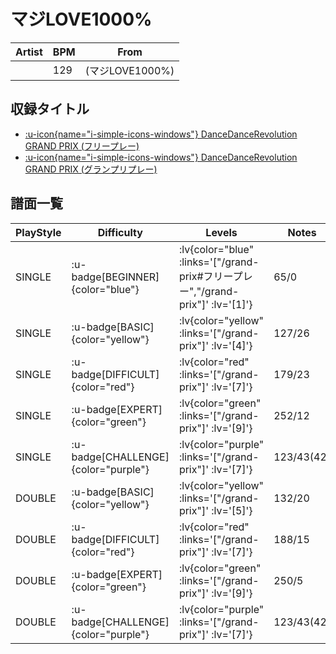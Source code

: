 # マジLOVE1000%

|Artist|BPM|From|
|------|---|----|
||129|(マジLOVE1000%)|

## 収録タイトル

- [ :u-icon{name="i-simple-icons-windows"} DanceDanceRevolution GRAND PRIX (フリープレー)](/grand-prix#フリープレー)
- [ :u-icon{name="i-simple-icons-windows"} DanceDanceRevolution GRAND PRIX (グランプリプレー)](/grand-prix)

## 譜面一覧

|PlayStyle|Difficulty|Levels|Notes|Movie|
|---------|----------|------|-----|-----|
|SINGLE| :u-badge[BEGINNER]{color="blue"} | :lv{color="blue" :links='["/grand-prix#フリープレー","/grand-prix"]' :lv='[1]'} |65/0||
|SINGLE| :u-badge[BASIC]{color="yellow"} | :lv{color="yellow" :links='["/grand-prix"]' :lv='[4]'} |127/26||
|SINGLE| :u-badge[DIFFICULT]{color="red"} | :lv{color="red" :links='["/grand-prix"]' :lv='[7]'} |179/23||
|SINGLE| :u-badge[EXPERT]{color="green"} | :lv{color="green" :links='["/grand-prix"]' :lv='[9]'} |252/12||
|SINGLE| :u-badge[CHALLENGE]{color="purple"} | :lv{color="purple" :links='["/grand-prix"]' :lv='[7]'} |123/43(42)||
|DOUBLE| :u-badge[BASIC]{color="yellow"} | :lv{color="yellow" :links='["/grand-prix"]' :lv='[5]'} |132/20||
|DOUBLE| :u-badge[DIFFICULT]{color="red"} | :lv{color="red" :links='["/grand-prix"]' :lv='[7]'} |188/15||
|DOUBLE| :u-badge[EXPERT]{color="green"} | :lv{color="green" :links='["/grand-prix"]' :lv='[9]'} |250/5||
|DOUBLE| :u-badge[CHALLENGE]{color="purple"} | :lv{color="purple" :links='["/grand-prix"]' :lv='[7]'} |123/43(42)||
